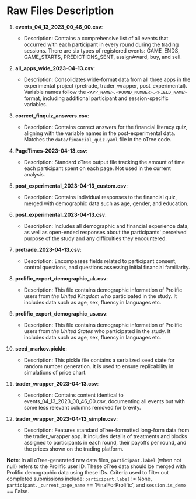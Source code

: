 
# Raw Files Description

1. **events_04_13_2023_00_46_00.csv**: 
   - Description: Contains a comprehensive list of all events that occurred with each participant in every round during the trading sessions. There are six types of registered events: GAME_ENDS, GAME_STARTS, PREDICTIONS_SENT, assignAward, buy, and sell.

2. **all_apps_wide_2023-04-13.csv**: 
   - Description: Consolidates wide-format data from all three apps in the experimental project (pretrade, trader_wrapper, post_experimental). Variable names follow the `<APP_NAME>.<ROUND_NUMBER>.<FIELD_NAME>` format, including additional participant and session-specific variables.

3. **correct_finquiz_answers.csv**: 
   - Description: Contains correct answers for the financial literacy quiz, aligning with the variable names in the post-experimental data. Matches the `data/financial_quiz.yaml` file in the oTree code.

4. **PageTimes-2023-04-13.csv**: 
   - Description: Standard oTree output file tracking the amount of time each participant spent on each page. Not used in the current analysis.
5. **post_experimental_2023-04-13_custom.csv**: 
   - Description: Contains individual responses to the financial quiz, merged with demographic data such as age, gender, and education.

6. **post_experimental_2023-04-13.csv**: 
   - Description: Includes all demographic and financial experience data, as well as open-ended responses about the participants' perceived purpose of the study and any difficulties they encountered.

7. **pretrade_2023-04-13.csv**: 
   - Description: Encompasses fields related to participant consent, control questions, and questions assessing initial financial familiarity.

8. **prolific_export_demographic_uk.csv**: 
   - Description: This file contains demographic information of Prolific users from *the United Kingdom* who participated in the study. It  includes data such as age, sex, fluency in languages etc.

9. **prolific_export_demographic_us.csv**: 
   - Description: This file contains demographic information of Prolific users from *the United States* who participated in the study. It  includes data such as age, sex, fluency in languages etc.


8. **seed_markov.pickle**: 
   - Description: This pickle file contains a serialized seed state for random number generation. It is used to ensure replicability in simulations of price chart.

9. **trader_wrapper_2023-04-13.csv**: 
    - Description: Contains content identical to events_04_13_2023_00_46_00.csv, documenting all events but with some less relevant columns removed for brevity.

10. **trader_wrapper_2023-04-13_simple.csv**: 
    - Description: Features standard oTree-formatted long-form data from the trader_wrapper app. It includes details of treatments and blocks assigned to participants in each round, their payoffs per round, and the prices shown on the trading platform.


**Note**: In all oTree-generated raw data files, `participant.label` (when not null) refers to the Prolific user ID. These oTree data should be merged with Prolific demographic data using these IDs. Criteria used to filter out completed submissions include: `participant.label` != None, `participant._current_page_name` == 'FinalForProlific', and `session.is_demo` == False.
